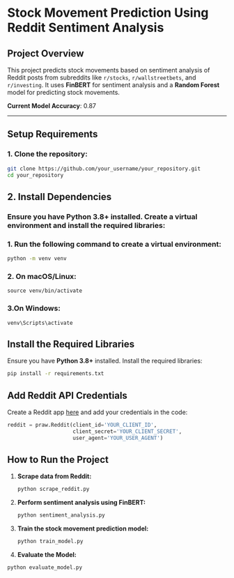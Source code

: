 # Stock Movement Prediction Using Reddit Sentiment Analysis

## Project Overview
This project predicts stock movements based on sentiment analysis of Reddit posts from subreddits like `r/stocks`, `r/wallstreetbets`, and `r/investing`. It uses **FinBERT** for sentiment analysis and a **Random Forest** model for predicting stock movements.

**Current Model Accuracy**: 0.87

---

## Setup Requirements

### 1. Clone the repository:
```bash
git clone https://github.com/your_username/your_repository.git
cd your_repository

```
## 2. Install Dependencies

### Ensure you have **Python 3.8+** installed. Create a virtual environment and install the required libraries:

### 1. Run the following command to create a virtual environment:
   ```bash
   python -m venv venv

   ```
### 2. On macOS/Linux:
    
    source venv/bin/activate
    
    
### 3.On Windows:  

     
    venv\Scripts\activate

    
## Install the Required Libraries

Ensure you have **Python 3.8+** installed. Install the required libraries:

```bash
pip install -r requirements.txt
```


## Add Reddit API Credentials

Create a Reddit app [here](https://www.reddit.com/prefs/apps) and add your credentials in the code:

```python
reddit = praw.Reddit(client_id='YOUR_CLIENT_ID', 
                     client_secret='YOUR_CLIENT_SECRET', 
                     user_agent='YOUR_USER_AGENT')
```


## How to Run the Project

1. **Scrape data from Reddit:**
   ```bash
   python scrape_reddit.py
   ```
2. **Perform sentiment analysis using FinBERT:**
   ```bash
   python sentiment_analysis.py

   ```
3. **Train the stock movement prediction model:**
   ```bash
   python train_model.py
   ```
4. **Evaluate the Model:**

```bash
python evaluate_model.py

```
